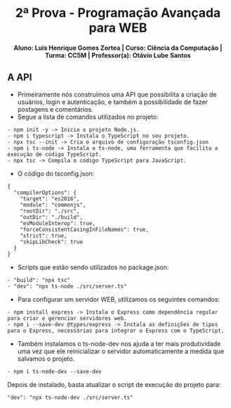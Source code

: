<div align="center">
  
  # 2ª Prova - Programação Avançada para WEB 
  #### Aluno: Luis Henrique Gomes Zortea | Curso: Ciência da Computação | Turma: CC5M | Professor(a): Otávio Lube Santos
</div> 

## A API
 - Primeiramente nós construímos uma API que possibilita a criação de usuários, login e autenticação, e também a possibilidade de fazer postagens e comentários.
 - Segue a lista de comandos utilizados no projeto:
~~~~
- npm init -y -> Inicia o projeto Node.js.
- npm i typescript -> Instala o TypeScript no seu projeto.
- npx tsc --init -> Cria o arquivo de configuração tsconfig.json
- npm i ts-node -> Instala o ts-node, uma ferramenta que facilita a execução de código TypeScript.
- npx tsc -> Compila o código TypeScript para JavaScript.
~~~~
- O código do tsconfig.json:

```
{
  "compilerOptions": {
    "target": "es2016",
    "module": "commonjs",
    "rootDir": "./src",
    "outDir": "./build",
    "esModuleInterop": true,
    "forceConsistentCasingInFileNames": true,
    "strict": true,
    "skipLibCheck": true
  }
}
```
- Scripts que estão sendo utilizados no package.json:
~~~~
- "build": "npx tsc"
- "dev": "npx ts-node ./src/server.ts"
~~~~

 - Para configurar um servidor WEB, utilizamos os seguintes comandos:
~~~~
- npm install express -> Instala o Express como dependência regular para criar e gerenciar servidores web.
- npm i --save-dev @types/express -> Instala as definições de tipos para o Express, necessárias para integrar o Express com o TypeScript.
~~~~
- Também instalamos o ts-node-dev nos ajuda a ter mais produtividade uma vez que ele reinicializar o servidor automaticamente a medida que salvamos o projeto.
```
- npm i ts-node-dev --save-dev
```
Depois de instalado, basta atualizar o script de execução do projeto para:

```
"dev": "npx ts-node-dev ./src/server.ts"
```
